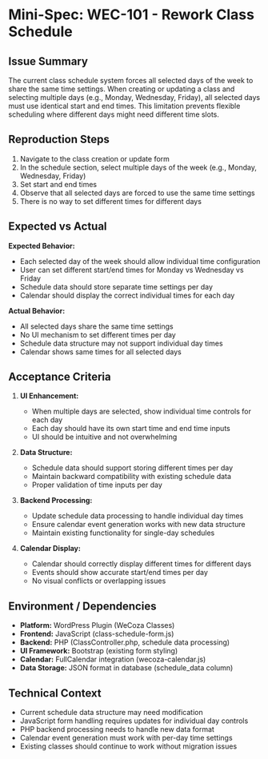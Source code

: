 # Mini-Spec: WEC-101 - Rework Class Schedule

## Issue Summary

The current class schedule system forces all selected days of the week to share the same time settings. When creating or updating a class and selecting multiple days (e.g., Monday, Wednesday, Friday), all selected days must use identical start and end times. This limitation prevents flexible scheduling where different days might need different time slots.

## Reproduction Steps

1. Navigate to the class creation or update form
2. In the schedule section, select multiple days of the week (e.g., Monday, Wednesday, Friday)
3. Set start and end times
4. Observe that all selected days are forced to use the same time settings
5. There is no way to set different times for different days

## Expected vs Actual

**Expected Behavior:**
- Each selected day of the week should allow individual time configuration
- User can set different start/end times for Monday vs Wednesday vs Friday
- Schedule data should store separate time settings per day
- Calendar should display the correct individual times for each day

**Actual Behavior:**
- All selected days share the same time settings
- No UI mechanism to set different times per day
- Schedule data structure may not support individual day times
- Calendar shows same times for all selected days

## Acceptance Criteria

1. **UI Enhancement:**
   - When multiple days are selected, show individual time controls for each day
   - Each day should have its own start time and end time inputs
   - UI should be intuitive and not overwhelming

2. **Data Structure:**
   - Schedule data should support storing different times per day
   - Maintain backward compatibility with existing schedule data
   - Proper validation of time inputs per day

3. **Backend Processing:**
   - Update schedule data processing to handle individual day times
   - Ensure calendar event generation works with new data structure
   - Maintain existing functionality for single-day schedules

4. **Calendar Display:**
   - Calendar should correctly display different times for different days
   - Events should show accurate start/end times per day
   - No visual conflicts or overlapping issues

## Environment / Dependencies

- **Platform:** WordPress Plugin (WeCoza Classes)
- **Frontend:** JavaScript (class-schedule-form.js)
- **Backend:** PHP (ClassController.php, schedule data processing)
- **UI Framework:** Bootstrap (existing form styling)
- **Calendar:** FullCalendar integration (wecoza-calendar.js)
- **Data Storage:** JSON format in database (schedule_data column)

## Technical Context

- Current schedule data structure may need modification
- JavaScript form handling requires updates for individual day controls
- PHP backend processing needs to handle new data format
- Calendar event generation must work with per-day time settings
- Existing classes should continue to work without migration issues
